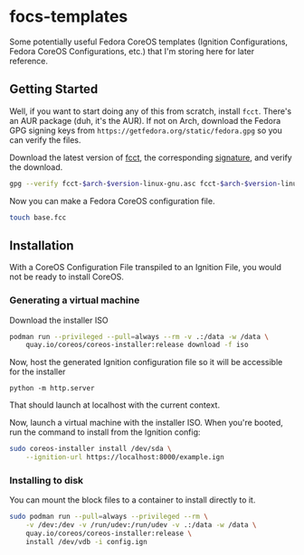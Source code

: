 # focs-templates

Some potentially useful Fedora CoreOS templates (Ignition Configurations, Fedora CoreOS Configurations, etc.) that I'm storing here for later reference.

## Getting Started

Well, if you want to start doing any of this from scratch, install `fcct`. There's an AUR package (duh, it's the AUR). If not on Arch, download the Fedora GPG signing keys from `https://getfedora.org/static/fedora.gpg` so you can verify the files.

Download the latest version of [fcct](https://github.com/coreos/fcct/releases), the corresponding [signature](), and verify the download.

```sh
gpg --verify fcct-$arch-$version-linux-gnu.asc fcct-$arch-$version-linux-gnu
```

Now you can make a Fedora CoreOS configuration file.

```sh
touch base.fcc
```

## Installation

With a CoreOS Configuration File transpiled to an Ignition File, you would not be ready to install CoreOS.

### Generating a virtual machine

Download the installer ISO

```sh
podman run --privileged --pull=always --rm -v .:/data -w /data \
    quay.io/coreos/coreos-installer:release download -f iso
```

Now, host the generated Ignition configuration file so it will be accessible for the installer

```
python -m http.server
```

That should launch at localhost with the current context.

Now, launch a virtual machine with the installer ISO. When you're booted, run the command to install from the Ignition config:

```sh
sudo coreos-installer install /dev/sda \
    --ignition-url https://localhost:8000/example.ign
```

### Installing to disk

You can mount the block files to a container to install directly to it.

```sh
sudo podman run --pull=always --privileged --rm \
    -v /dev:/dev -v /run/udev:/run/udev -v .:/data -w /data \
    quay.io/coreos/coreos-installer:release \
    install /dev/vdb -i config.ign
```